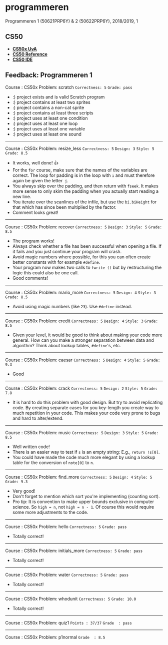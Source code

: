 # programmeren

Programmeren 1 (50621PRP6Y) & 2 (50622PRP6Y), 2018/2019, 1

## CS50

* __[CS50x UvA](https://cs50x.mprog.nl)__
* __[CS50 Reference](https://reference.cs50.net/)__
* __[CS50 IDE](https://cs50.io/)__

## Feedback: Programmeren 1

Course : CS50x
Problem: scratch
`Correctness: 5`
`Grade: pass`

- :) project exists and is valid Scratch program
- :) project contains at least two sprites
- :) project contains a non-cat sprite
- :) project contains at least three scripts
- :) project uses at least one condition
- :) project uses at least one loop
- :) project uses at least one variable
- :) project uses at least one sound

------------------------------------------------------------------------------

Course : CS50x
Problem: resize_less
`Correctness: 5`
`Design: 3`
`Style: 5`
`Grade: 8.5`

- It works, well done! 👍
- For the `for` course, make sure that the names of the variables are correct. The loop for padding is in the loop with `i` and must therefore again be given the letter` j`.
- You always skip over the padding, and then return with `fseek`. It makes more sense to only skim the padding when you actually start reading a new line.
- You iterate over the scanlines of the infile, but use the `bi.biHeight` for that which has since been multiplied by the factor.
- Comment looks great!

------------------------------------------------------------------------------

Course : CS50x
Problem: recover
`Correctness: 5`
`Design: 3`
`Style: 5`
`Grade: 8.5`

- The program works!
- Always check whether a file has been successful when opening a file. If it fails and you just continue your program will crash.
- Avoid magic numbers where possible, for this you can often create better constants with for example `#define`.
- Your program now makes two calls to `fwrite ()` but by restructuring the logic this could also be one call.
- Good comments!

------------------------------------------------------------------------------

Course : CS50x
Problem: mario_more
`Correctness: 5`
`Design: 4`
`Style: 3`
`Grade: 8.5`

* Avoid using magic numbers (like `23`). Use `#define` instead.

------------------------------------------------------------------------------

Course : CS50x
Problem: credit
`Correctness: 5`
`Design: 4`
`Style: 3`
`Grade: 8.5`

* Given your level, it would be good to think about making your code more general. How can you make a stronger separation between data and algorithm? Think about lookup tables, `#define`'s, etc.

------------------------------------------------------------------------------

Course : CS50x
Problem: caesar
`Correctness: 5`
`Design: 4`
`Style: 5`
`Grade: 9.3`

* Good

------------------------------------------------------------------------------

Course : CS50x
Problem: crack
`Correctness: 5`
`Design: 2`
`Style: 5`
`Grade: 7.8`

* It is hard to do this problem with good design. But try to avoid replicating code. By creating separate cases for you key-length you create way to much repetition in your code. This makes your code very prone to bugs and hard to alter/extend.

------------------------------------------------------------------------------

Course : CS50x
Problem: music
`Correctness: 5`
`Design: 3`
`Style: 5`
`Grade: 8.5`

* Well written code!
* There is an easier way to test if `s` is an empty string: E.g., `return !s[0]`.
* You could have made the code much more elegant by using a lookup table for the conversion of `note[0]` to `n`.

------------------------------------------------------------------------------

Course : CS50x
Problem: find_more
`Correctness: 5`
`Design: 4`
`Style: 5`
`Grade: 9.3`

* Very good!
* Don't forget to mention which sort you're implementing (counting sort).
* Pro tip: It is convention to make upper bounds exclusive in computer science. So `high = n`, not `high = n - 1`.  Of course this would require some more adjustments to the code.

------------------------------------------------------------------------------

Course : CS50x
Problem: hello
`Correctness: 5`
`Grade: pass`

- Totally correct!

------------------------------------------------------------------------------

Course : CS50x
Problem: initials_more
`Correctness: 5`
`Grade: pass`

- Totally correct!

------------------------------------------------------------------------------

Course : CS50x
Problem: water
`Correctness: 5`
`Grade: pass`

- Totally correct!

------------------------------------------------------------------------------

Course : CS50x
Problem: whodunit
`Correctness: 5`
`Grade: 10.0`

- Totally correct!

------------------------------------------------------------------------------

Course : CS50x
Problem: quiz1
`Points : 37/37`
`Grade  : pass`

------------------------------------------------------------------------------

Course : CS50x
Problem: p1normal
`Grade  : 8.5`
